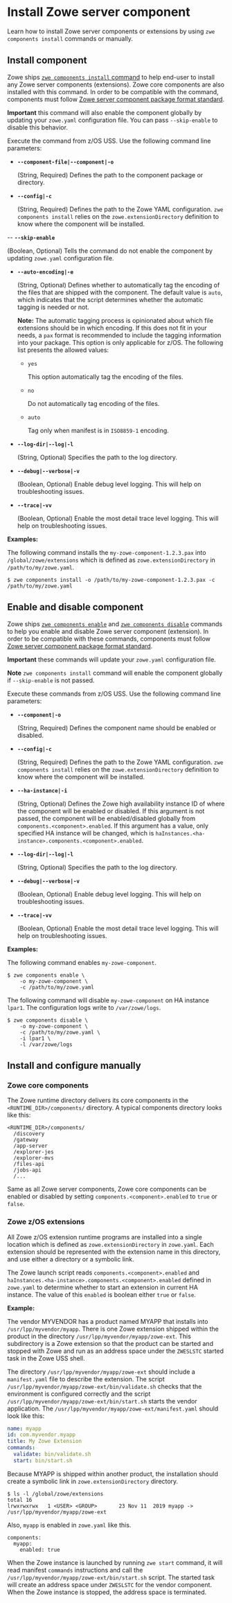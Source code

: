 # Install Zowe server component

Learn how to install Zowe server components or extensions by using `zwe components install` commands or manually.
 
## Install component

Zowe ships [`zwe components install` command](../appendix/zwe_server_command_reference/zwe/components/install/zwe-components-install.md) to help end-user to install any Zowe server components (extensions). Zowe core components are also installed with this command. In order to be compatible with the command, components must follow [Zowe server component package format standard](packaging-zos-extensions.md#zowe-server-component-package-format).

**Important** this command will also enable the component globally by updating your `zowe.yaml` configuration file. You can pass `--skip-enable` to disable this behavior.

Execute the command from z/OS USS. Use the following command line parameters:

- **`--component-file|--component|-o`**

  (String, Required) Defines the path to the component package or directory.

- **`--config|-c`**

  (String, Required) Defines the path to the Zowe YAML configuration. `zwe components install` relies on the `zowe.extensionDirectory` definition to know where the component will be installed.

-- **`--skip-enable`**

  (Boolean, Optional) Tells the command do not enable the component by updating `zowe.yaml` configuration file.

- **`--auto-encoding|-e`**

  (String, Optional) Defines whether to automatically tag the encoding of the files that are shipped with the component. The default value is `auto`, which indicates that the script determines whether the automatic tagging is needed or not.
  
  **Note:** The automatic tagging process is opinionated about which file extensions should be in which encoding. If this does not fit in your needs, a `pax` format is recommended to include the tagging information into your package. This option is only applicable for z/OS. The following list presents the allowed values:
  * `yes`
  
    This option automatically tag the encoding of the files.
  * `no`
  
    Do not automatically tag encoding of the files.

  * `auto`
  
    Tag only when manifest is in `ISO8859-1` encoding.

- **`--log-dir|--log|-l`**

  (String, Optional) Specifies the path to the log directory.

- **`--debug|--verbose|-v`**

  (Boolean, Optional) Enable debug level logging. This will help on troubleshooting issues.

- **`--trace|-vv`**

  (Boolean, Optional) Enable the most detail trace level logging. This will help on troubleshooting issues.

**Examples:**

The following command installs the `my-zowe-component-1.2.3.pax` into `/global/zowe/extensions` which is defined as `zowe.extensionDirectory` in `/path/to/my/zowe.yaml`.

```
$ zwe components install -o /path/to/my-zowe-component-1.2.3.pax -c /path/to/my/zowe.yaml
```

## Enable and disable component

Zowe ships [`zwe components enable`](../appendix/zwe_server_command_reference/zwe/components/zwe-components-enable.md) and [`zwe components disable`](docs/appendix/zwe_server_command_reference/zwe/components/zwe-components-disable.md) commands to help you enable and disable Zowe server component (extension). In order to be compatible with these commands, components must follow [Zowe server component package format standard](packaging-zos-extensions.md#zowe-server-component-package-format).

**Important** these commands will update your `zowe.yaml` configuration file.

**Note** `zwe components install` command will enable the component globally if `--skip-enable` is not passed.

Execute these commands from z/OS USS. Use the following command line parameters:

- **`--component|-o`**

  (String, Required) Defines the component name should be enabled or disabled.

- **`--config|-c`**

  (String, Required) Defines the path to the Zowe YAML configuration. `zwe components install` relies on the `zowe.extensionDirectory` definition to know where the component will be installed.

- **`--ha-instance|-i`**

  (String, Optional) Defines the Zowe high availability instance ID of where the component will be enabled or disabled. If this argument is not passed, the component will be enabled/disabled globally from `components.<component>.enabled`. If this argument has a value, only specified HA instance will be changed, which is `haInstances.<ha-instance>.components.<component>.enabled`.

- **`--log-dir|--log|-l`**

  (String, Optional) Specifies the path to the log directory.

- **`--debug|--verbose|-v`**

  (Boolean, Optional) Enable debug level logging. This will help on troubleshooting issues.

- **`--trace|-vv`**

  (Boolean, Optional) Enable the most detail trace level logging. This will help on troubleshooting issues.

**Examples:**

The following command enables `my-zowe-component`.

```
$ zwe components enable \
    -o my-zowe-component \
    -c /path/to/my/zowe.yaml
```

The following command will disable `my-zowe-component` on HA instance `lpar1`. The configuration logs write to `/var/zowe/logs`.

```
$ zwe components disable \
    -o my-zowe-component \
    -c /path/to/my/zowe.yaml \
    -i lpar1 \
    -l /var/zowe/logs
```

## Install and configure manually

### Zowe core components

The Zowe runtime directory delivers its core components in the `<RUNTIME_DIR>/components/` directory. A typical components directory looks like this:

```
<RUNTIME_DIR>/components/
  /discovery
  /gateway
  /app-server
  /explorer-jes
  /explorer-mvs
  /files-api
  /jobs-api
  /...
```

Same as all Zowe server components, Zowe core components can be enabled or disabled by setting `components.<component>.enabled` to `true` or `false`.

### Zowe z/OS extensions

All Zowe z/OS extension runtime programs are installed into a single location which is defined as `zowe.extensionDirectory` in `zowe.yaml`. Each extension should be represented with the extension name in this directory, and use either a directory or a symbolic link.

The Zowe launch script reads `components.<component>.enabled` and `haInstances.<ha-instance>.components.<component>.enabled` defined in `zowe.yaml` to determine whether to start an extension in current HA instance. The value of this `enabled` is boolean either `true` or `false`.

**Example:**

The vendor MYVENDOR has a product named MYAPP that installs into `/usr/lpp/myvendor/myapp`. There is one Zowe extension shipped within the product in the directory `/usr/lpp/myvendor/myapp/zowe-ext`. This subdirectory is a Zowe extension so that the product can be started and stopped with Zowe and run as an address space under the `ZWESLSTC` started task in the Zowe USS shell.

The directory `/usr/lpp/myvendor/myapp/zowe-ext` should include a `manifest.yaml` file to describe the extension. The script `/usr/lpp/myvendor/myapp/zowe-ext/bin/validate.sh` checks that the environment is configured correctly and the script `/usr/lpp/myvendor/myapp/zowe-ext/bin/start.sh` starts the vendor application. The `/usr/lpp/myvendor/myapp/zowe-ext/manifest.yaml` should look like this:

```yaml
name: myapp
id: com.myvendor.myapp
title: My Zowe Extension
commands:
  validate: bin/validate.sh
  start: bin/start.sh
```

Because MYAPP is shipped within another product, the installation should create a symbolic link in `zowe.extensionDirectory` directory.

```
$ ls -l /global/zowe/extensions
total 16
lrwxrwxrwx   1 <USER> <GROUP>       23 Nov 11  2019 myapp -> /usr/lpp/myvendor/myapp/zowe-ext
```

Also, `myapp` is enabled in `zowe.yaml` like this.

```
components:
  myapp:
    enabled: true
```

When the Zowe instance is launched by running `zwe start` command, it will read manifest `commands` instructions and call the `/usr/lpp/myvendor/myapp/zowe-ext/bin/start.sh` script. The started task will create an address space under `ZWESLSTC` for the vendor component.  When the Zowe instance is stopped, the address space is terminated.

